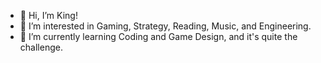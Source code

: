 - 👋 Hi, I’m King!
- 👀 I’m interested in Gaming, Strategy, Reading, Music, and Engineering.
- 🌱 I’m currently learning Coding and Game Design, and it's quite the challenge.

<!---
Monarch675/Monarch675 is a ✨ special ✨ repository because its `README.md` (this file) appears on your GitHub profile.
You can click the Preview link to take a look at your changes.
--->
